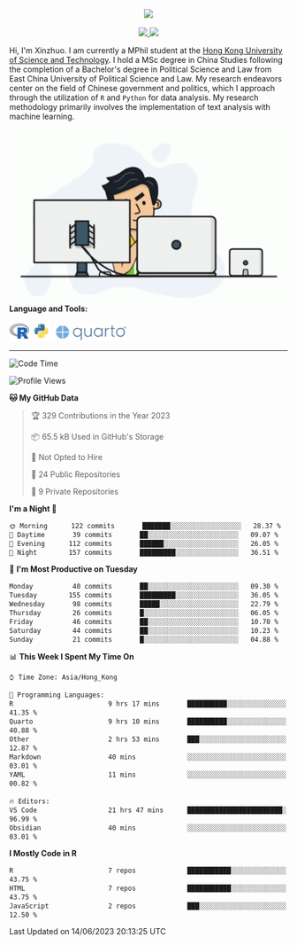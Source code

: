 <div align='center'>
<img src='https://readme-typing-svg.herokuapp.com?font=ubuntu&color=4d3900&center=true&lines=HKUST+Mphil+in+SOSC;Focus+on+China;Code+for+PoliSci'/>
</div>

<p align='center'>
 <a href='https://www.linkedin.com/in/xinzhuo-huang-5161011ba/' target='_blank'>
        <img src='https://img.shields.io/badge/linkedin%20-%230077B5.svg?&style=for-the-badge&logo=linkedin&logoColor=white'/>
    </a>
 <a href='https://twitter.com/HsinchoH' target='_blank'>
        <img src='https://img.shields.io/badge/Twitter-1DA1F2?style=for-the-badge&logo=twitter&logoColor=white'/>
    </a>
    </p>
    
Hi, I'm Xinzhuo. I am currently a MPhil student at the [Hong Kong University of Science and Technology](https://sosc.hkust.edu.hk/node/613). I hold a MSc degree in China Studies following the completion of a Bachelor's degree in Political Science and Law from East China University of Political Science and Law. My research endeavors center on the field of Chinese government and politics, which I approach through the utilization of `R` and `Python` for data analysis. My research methodology primarily involves the implementation of text analysis with machine learning.




<img align='right' src="https://github.com/xinzhuohkust/xinzhuohkust/blob/main/programmer.gif" width="590">



**Language and Tools:**  

<code><img height="36" src="https://raw.githubusercontent.com/github/explore/80688e429a7d4ef2fca1e82350fe8e3517d3494d/topics/r/r.png"></code>
<code><img height="36" src="https://raw.githubusercontent.com/github/explore/80688e429a7d4ef2fca1e82350fe8e3517d3494d/topics/python/python.png"></code>
<code><img height="32" src="https://github.com/quarto-dev/quarto-r/blob/main/man/figures/quarto.png"></code>

---
<!--START_SECTION:waka-->
![Code Time](http://img.shields.io/badge/Code%20Time-611%20hrs%2054%20mins-blue)

![Profile Views](http://img.shields.io/badge/Profile%20Views-6-blue)

**🐱 My GitHub Data** 

> 🏆 329 Contributions in the Year 2023
 > 
> 📦 65.5 kB Used in GitHub's Storage 
 > 
> 🚫 Not Opted to Hire
 > 
> 📜 24 Public Repositories 
 > 
> 🔑 9 Private Repositories  
 > 
**I'm a Night 🦉** 

```text
🌞 Morning      122 commits       ███████░░░░░░░░░░░░░░░░░░   28.37 % 
🌆 Daytime       39 commits       ██░░░░░░░░░░░░░░░░░░░░░░░   09.07 % 
🌃 Evening      112 commits       ██████░░░░░░░░░░░░░░░░░░░   26.05 % 
🌙 Night        157 commits       █████████░░░░░░░░░░░░░░░░   36.51 % 

```
📅 **I'm Most Productive on Tuesday** 

```text
Monday          40 commits       ██░░░░░░░░░░░░░░░░░░░░░░░   09.30 % 
Tuesday        155 commits       █████████░░░░░░░░░░░░░░░░   36.05 % 
Wednesday       98 commits       █████░░░░░░░░░░░░░░░░░░░░   22.79 % 
Thursday        26 commits       █░░░░░░░░░░░░░░░░░░░░░░░░   06.05 % 
Friday          46 commits       ██░░░░░░░░░░░░░░░░░░░░░░░   10.70 % 
Saturday        44 commits       ██░░░░░░░░░░░░░░░░░░░░░░░   10.23 % 
Sunday          21 commits       █░░░░░░░░░░░░░░░░░░░░░░░░   04.88 % 

```


📊 **This Week I Spent My Time On** 

```text
⌚︎ Time Zone: Asia/Hong_Kong

💬 Programming Languages: 
R                        9 hrs 17 mins       ██████████░░░░░░░░░░░░░░░   41.35 % 
Quarto                   9 hrs 10 mins       ██████████░░░░░░░░░░░░░░░   40.88 % 
Other                    2 hrs 53 mins       ███░░░░░░░░░░░░░░░░░░░░░░   12.87 % 
Markdown                 40 mins             ░░░░░░░░░░░░░░░░░░░░░░░░░   03.01 % 
YAML                     11 mins             ░░░░░░░░░░░░░░░░░░░░░░░░░   00.82 % 

🔥 Editors: 
VS Code                  21 hrs 47 mins      ████████████████████████░   96.99 % 
Obsidian                 40 mins             ░░░░░░░░░░░░░░░░░░░░░░░░░   03.01 % 

```

**I Mostly Code in R** 

```text
R                        7 repos             ███████████░░░░░░░░░░░░░░   43.75 % 
HTML                     7 repos             ███████████░░░░░░░░░░░░░░   43.75 % 
JavaScript               2 repos             ███░░░░░░░░░░░░░░░░░░░░░░   12.50 % 

```



 Last Updated on 14/06/2023 20:13:25 UTC
<!--END_SECTION:waka-->
    
    
    
    
    
    
    
    
